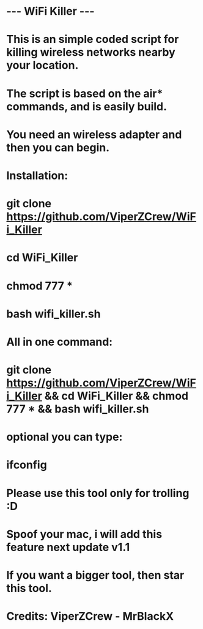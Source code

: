 # --- WiFi Killer ---
# 
# This is an simple coded script for killing wireless networks nearby your location.
# The script is based on the air* commands, and is easily build.
# You need an wireless adapter and then you can begin.
# Installation:
# 
# git clone https://github.com/ViperZCrew/WiFi_Killer
# cd WiFi_Killer 
# chmod 777 *
# bash wifi_killer.sh
# 
# All in one command:
# git clone https://github.com/ViperZCrew/WiFi_Killer && cd WiFi_Killer && chmod 777 * && bash wifi_killer.sh
#
# optional you can type:
# ifconfig
# 
# Please use this tool only for trolling :D
# Spoof your mac, i will add this feature next update v1.1
# If you want a bigger tool, then star this tool.
# 
#
#
# Credits: ViperZCrew - MrBlackX


